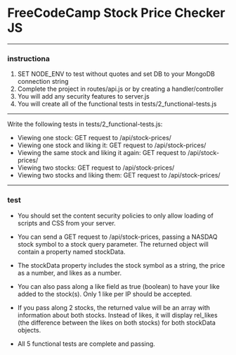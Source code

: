 # FreeCodeCamp Stock Price Checker JS 

___
### instructiona

1. SET NODE_ENV to test without quotes and set DB to your MongoDB connection string
2. Complete the project in routes/api.js or by creating a handler/controller
3. You will add any security features to server.js
4. You will create all of the functional tests in tests/2_functional-tests.js
___

Write the following tests in tests/2_functional-tests.js:

- Viewing one stock: GET request to /api/stock-prices/
- Viewing one stock and liking it: GET request to /api/stock-prices/
- Viewing the same stock and liking it again: GET request to /api/stock-prices/
- Viewing two stocks: GET request to /api/stock-prices/
- Viewing two stocks and liking them: GET request to /api/stock-prices/
___
### test

- You should set the content security policies to only allow loading of scripts and CSS from your server.

- You can send a GET request to /api/stock-prices, passing a NASDAQ stock symbol to a stock query parameter. The returned object will contain a property named stockData.

- The stockData property includes the stock symbol as a string, the price as a number, and likes as a number.

- You can also pass along a like field as true (boolean) to have your like added to the stock(s). Only 1 like per IP should be accepted.

- If you pass along 2 stocks, the returned value will be an array with information about both stocks. Instead of likes, it will display rel_likes (the difference between the likes on both stocks) for both stockData objects.

- All 5 functional tests are complete and passing.
